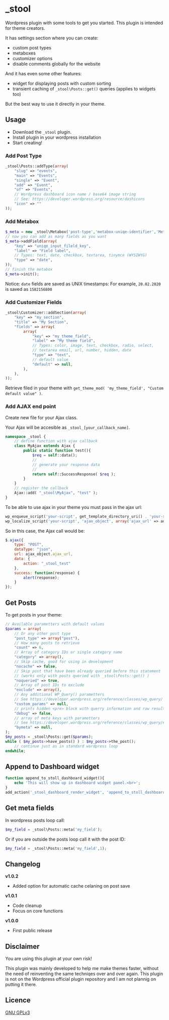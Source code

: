 # \_stool

Wordpress plugin with some tools to get you started.
This plugin is intended for theme creators.

It has settings section where you can create:
- custom post types
- metaboxes
- customizer options
- disable comments globally for the website

And it has even some other features:
- widget for displaying posts with custom sorting
- transient caching of `_stool\Posts::get()` queries (applies to widgets too)

But the best way to use it directly in your theme.

## Usage
- Download the `_stool` plugin.
- Install plugin in your wordpress installation
- Start creating!

### Add Post Type
```php
_stool\Posts::addType(array(
	"slug" => "events",
	"main" => "Events",
	"single" => "Event",
	"add" => "Event",
	"of" => "Events",
	// Wordpress dashboard icon name / base64 image string
	// See: https://developer.wordpress.org/resource/dashicons
	"icon" => ""
));
```

### Add Metabox
```php
$_meta = new _stool\Metabox('post-type','metabox-uniqe-identifier','Metabox title');
// now you can add as many fields as you want
$_meta->addField(array(
	"key" => "uniqe_input_fileld_key",
	"label" => "Field label",
	// Types: text, date, checkbox, textarea, tinymce (WYSIWYG)
	"type" => "date",
));
// finish the metabox
$_meta->init();
```
Notice:
`date` fields are saved as UNIX timestamps:
For example, `20.02.2020` is saved as `1582156800`


### Add Customizer Fields

```php
_stool\Customizer::addSection(array(
	"key" => "my_section",
	"title" => "My Section",
	"fields" => array(
		array(
			"key" => "my_theme_field",
			"label" => "My theme field",
			// Types: color, image, text, checkbox, radio, select,
			// textarea email, url, number, hidden, date
			"type" => "text",
			// default value
			"default" => null,
		),
	),
));
```
Retrieve filed in your theme with `get_theme_mod( 'my_theme_field', "Custom default value" )`.

### Add AJAX end point
Create new file for your Ajax class.

Your Ajax will be accesible as `_stool_[your_callback_name]`.
```php
namespace _stool {
	// define function with ajax callback
	class MyAjax extends Ajax {
		public static function test(){
			$req = self::data();
			//
			// generate your response data
			//
			return self::SuccessResponse( $req );
		}
	}
	// register the callback
	Ajax::add( "_stool\MyAjax", "test" );
}
```

To be able to use ajax in your theme you must pass in the ajax url:
```php
wp_enqueue_script('your-script', get_template_directory_uri() . 'your-script.js', array(), time(), true);
wp_localize_script('your-script', 'ajax_object', array('ajax_url' => admin_url('admin-ajax.php')));
```

So in this case, the Ajax call would be:
```js
$.ajax({
	type: "POST",
	dataType: "json",
	url: ajax_object.ajax_url,
	data: {
		action: "_stool_test"
	},
	success: function(response) {
		alert(response);
	}
});
```

## Get Posts
To get posts in your theme:
```php
// Available parametters with default values
$params = array(
	// Or any other post type
	"post_type" => array("post"),
	// How many posts to retrieve
	"count" => 6,
	// Array of category IDs or single category name
	"category" => array(),
	// Skip cache, good for using in development
	"nocache" => false,
	// Skip post that have been already queried before this statement
	// (works only with posts queried with _stool\Posts::get() )
	"noqueried" => true,
	// Array of post IDs to exclude
	"exclude" => array(),
	// Any additional WP_Query() parametters
	// See https://developer.wordpress.org/reference/classes/wp_query/
	"custom_params" => null,
	// prints hidden <pre> block with querry information and raw results
	"debug" => false,
	// array of meta keys with parametters
	// See https://developer.wordpress.org/reference/classes/wp_query/#order-orderby-parameters
	"bymeta" => null,
);
$my_posts = _stool\Posts::get($params);
while ( $my_posts->have_posts() ) : $my_posts->the_post();
	// continue just as in standard wordpress loop
endwhile;
```

## Append to Dashboard widget
```php
function append_to_stoll_dashboard_widget(){
	echo 'This will show up in dashboard widget panel.<br>';
}
add_action('_stool_dashboard_render_widget', 'append_to_stoll_dashboard_widget');
```

## Get meta fields
In wordpress posts loop call:
```php
$my_field = _stool\Posts::meta('my_field');
```
Or if you are outside the posts loop call it with the post ID:
```php
$my_field = _stool\Posts::meta('my_field',1);
```

## Changelog

**v1.0.2**
- Added option for automatic cache celaning on post save

**v1.0.1**
- Code cleanup
- Focus on core functions

**v1.0.0**
- First public release

## Disclaimer
You are using this plugin at your own risk!

This plugin was mainly developed to help me make themes faster, without the need of reinventing the same techniqes over and over again. This plugin is not on the Wordpress official plugin repository and I am not plannig on putting it there.

## Licence
[GNU GPLv3](LICENCE.txt)
